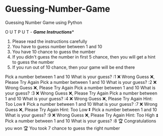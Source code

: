 # Guessing-Number-Game
Guessing Number Game using Python

O U T P U T - 
***************************Game Instructions****************************
1. Please read the instructions carefully
2. You have to guess number between 1 and 10
3. You have 10 chance to guess the number
4. If you didn't guess the number in first 5 chance, then you will get a hint to guess the number
5. If you run out of 10 chance, then your game will be end there



Pick a number between 1 and 10 
What is your guess? :1
❌ Wrong Guess ❌, Please Try Again
Pick a number between 1 and 10 
What is your guess? :2
❌ Wrong Guess ❌, Please Try Again
Pick a number between 1 and 10 
What is your guess? :3
❌ Wrong Guess ❌, Please Try Again
Pick a number between 1 and 10 
What is your guess? :4
❌ Wrong Guess ❌, Please Try Again
Hint: Too Low ⏬
Pick a number between 1 and 10 
What is your guess? :7
❌ Wrong Guess ❌, Please Try Again
Hint: Too Low ⏬
Pick a number between 1 and 10 
What is your guess? :9
❌ Wrong Guess ❌, Please Try Again
Hint: Too High ⏫
Pick a number between 1 and 10 
What is your guess? :8
🏆 Congratulations you won 🏆
You took 7 chance to guess the right number